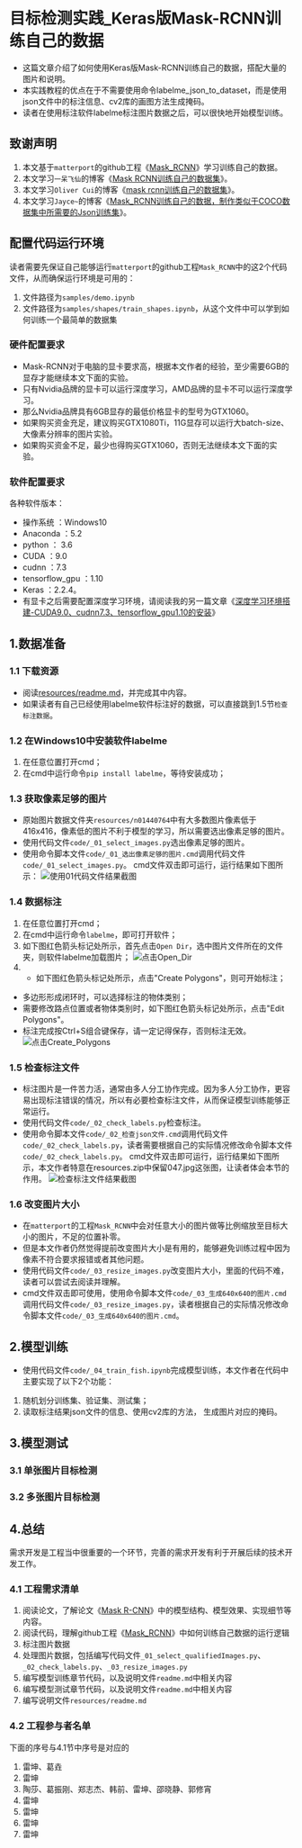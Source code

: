 # 目标检测实践_Keras版Mask-RCNN训练自己的数据
* 这篇文章介绍了如何使用Keras版Mask-RCNN训练自己的数据，搭配大量的图片和说明。
* 本实践教程的优点在于不需要使用命令labelme_json_to_dataset，而是使用json文件中的标注信息、cv2库的画图方法生成掩码。
* 读者在使用标注软件labelme标注图片数据之后，可以很快地开始模型训练。

## 致谢声明
1. 本文基于`matterport`的github工程《[Mask_RCNN](https://github.com/matterport/Mask_RCNN )》学习训练自己的数据。
2. 本文学习`一呆飞仙`的博客《[Mask RCNN训练自己的数据集](https://blog.csdn.net/l297969586/article/details/79140840 )》。
3. 本文学习`Oliver Cui`的博客《[mask rcnn训练自己的数据集](https://blog.csdn.net/qq_29462849/article/details/81037343 )》。
4. 本文学习`Jayce~`的博客《[Mask_RCNN训练自己的数据，制作类似于COCO数据集中所需要的Json训练集](https://blog.csdn.net/qq_15969343/article/details/80167215 )》。

## 配置代码运行环境
读者需要先保证自己能够运行`matterport`的github工程`Mask_RCNN`中的这2个代码文件，从而确保运行环境是可用的：
1. 文件路径为`samples/demo.ipynb`
2. 文件路径为`samples/shapes/train_shapes.ipynb`，从这个文件中可以学到如何训练一个最简单的数据集

### 硬件配置要求
* Mask-RCNN对于电脑的显卡要求高，根据本文作者的经验，至少需要6GB的显存才能继续本文下面的实验。
* 只有Nvidia品牌的显卡可以运行深度学习，AMD品牌的显卡不可以运行深度学习。
* 那么Nvidia品牌具有6GB显存的最低价格显卡的型号为GTX1060。
* 如果购买资金充足，建议购买GTX1080Ti，11G显存可以运行大batch-size、大像素分辨率的图片实验。
* 如果购买资金不足，最少也得购买GTX1060，否则无法继续本文下面的实验。

### 软件配置要求
各种软件版本：
* 操作系统 ：Windows10
* Anaconda ：5.2
* python ： 3.6
* CUDA ：9.0
* cudnn ：7.3
* tensorflow_gpu ：1.10
* Keras ：2.2.4。
* 有显卡之后需要配置深度学习环境，请阅读我的另一篇文章《[深度学习环境搭建-CUDA9.0、cudnn7.3、tensorflow_gpu1.10的安装](https://www.jianshu.com/p/4ebaa78e0233)》

## 1.数据准备

### 1.1 下载资源
* 阅读[resources/readme.md](resources/readme.md)，并完成其中内容。
* 如果读者有自己已经使用labelme软件标注好的数据，可以直接跳到1.5节`检查标注数据`。

### 1.2 在Windows10中安装软件labelme
1. 在任意位置打开cmd；
2. 在cmd中运行命令`pip install labelme`，等待安装成功；

### 1.3 获取像素足够的图片
* 原始图片数据文件夹`resources/n01440764`中有大多数图片像素低于416x416，像素低的图片不利于模型的学习，所以需要选出像素足够的图片。
* 使用代码文件`code/_01_select_images.py`选出像素足够的图片。
* 使用命令脚本文件`code/_01_选出像素足够的图片.cmd`调用代码文件`code/_01_select_images.py`。
cmd文件双击即可运行，运行结果如下图所示：
![使用01代码文件结果截图](markdown_images/03.jpg)

### 1.4 数据标注 
1. 在任意位置打开cmd；
2. 在cmd中运行命令`labelme`，即可打开软件；
3. 如下图红色箭头标记处所示，首先点击`Open Dir`，选中图片文件所在的文件夹，则软件labelme加载图片；
![点击Open_Dir](markdown_images/01.jpg)
4. * 如下图红色箭头标记处所示，点击"Create Polygons"，则可开始标注；
* 多边形形成闭环时，可以选择标注的物体类别；
* 需要修改路点位置或者物体类别时，如下图红色箭头标记处所示，点击"Edit Polygons"。
* 标注完成按Ctrl+S组合键保存，请一定记得保存，否则标注无效。
![点击Create_Polygons](markdown_images/02.jpg)

### 1.5 检查标注文件
* 标注图片是一件苦力活，通常由多人分工协作完成。因为多人分工协作，更容易出现标注错误的情况，所以有必要检查标注文件，从而保证模型训练能够正常运行。
* 使用代码文件`code/_02_check_labels.py`检查标注。
* 使用命令脚本文件`code/_02_检查json文件.cmd`调用代码文件`code/_02_check_labels.py`，读者需要根据自己的实际情况修改命令脚本文件`code/_02_check_labels.py`。
cmd文件双击即可运行，运行结果如下图所示，本文作者特意在resources.zip中保留047.jpg这张图，让读者体会本节的作用。
![检查标注文件结果截图](markdown_images/04.jpg)

### 1.6 改变图片大小
* 在`matterport`的工程`Mask_RCNN`中会对任意大小的图片做等比例缩放至目标大小的图片，不足的位置补零。
* 但是本文作者仍然觉得提前改变图片大小是有用的，能够避免训练过程中因为像素不符合要求报错或者其他问题。
* 使用代码文件`code/_03_resize_images.py`改变图片大小，里面的代码不难，读者可以尝试去阅读并理解。
* cmd文件双击即可使用，使用命令脚本文件`code/_03_生成640x640的图片.cmd`调用代码文件`code/_03_resize_images.py`，读者根据自己的实际情况修改命令脚本文件`code/_03_生成640x640的图片.cmd`。

## 2.模型训练
* 使用代码文件`code/_04_train_fish.ipynb`完成模型训练，本文作者在代码中主要实现了以下2个功能：
1. 随机划分训练集、验证集、测试集；
2. 读取标注结果json文件的信息、使用cv2库的方法， 生成图片对应的掩码。

## 3.模型测试

### 3.1 单张图片目标检测

### 3.2 多张图片目标检测


## 4.总结
需求开发是工程当中很重要的一个环节，完善的需求开发有利于开展后续的技术开发工作。
### 4.1 工程需求清单
1. 阅读论文，了解论文《[Mask R-CNN](https://arxiv.org/pdf/1703.06870 )》中的模型结构、模型效果、实现细节等内容。
2. 阅读代码，理解github工程《[Mask_RCNN](https://github.com/matterport/Mask_RCNN )》中如何训练自己数据的运行逻辑
3. 标注图片数据
4. 处理图片数据，包括编写代码文件`_01_select_qualifiedImages.py`、`_02_check_labels.py`、`_03_resize_images.py`
5. 编写模型训练章节代码，以及说明文件`readme.md`中相关内容
6. 编写模型测试章节代码，以及说明文件`readme.md`中相关内容
7. 编写说明文件`resources/readme.md`

### 4.2 工程参与者名单
下面的序号与4.1节中序号是对应的
1. 雷坤、葛垚
2. 雷坤
3. 陶莎、葛振刚、郑志杰、韩前、雷坤、邵晓静、郭修宵
4. 雷坤
5. 雷坤
6. 雷坤
7. 雷坤
